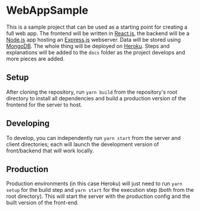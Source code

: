 # WebAppSample

This is a sample project that can be used as a starting point for creating a full web app. The frontend will be written in [React.js](https://reactjs.org/), the backend will be a [Node.js](https://nodejs.org/) app hosting an [Express.js](https://expressjs.com/) webserver. Data will be stored using [MongoDB](https://www.mongodb.com/). The whole thing will be deployed on [Heroku](https://www.heroku.com/). Steps and explanations will be added to the `docs` folder as the project develops and more pieces are added.

## Setup

After cloning the repository, run `yarn build` from the repository's root directory to install all dependencies and build a production version of the frontend for the server to host.

## Developing

To develop, you can independently run `yarn start` from the server and client directories; each will launch the development version of front/backend that will work locally.

## Production

Production environments (in this case Heroku) will just need to run `yarn setup` for the build step and `yarn start` for the execution step (both from the root directory). This will start the server with the production config and the built version of the front-end.
